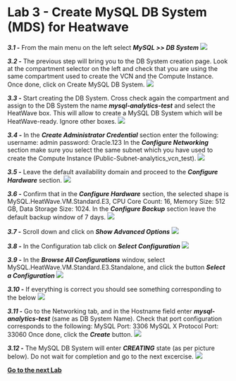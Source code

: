 # Lab 3 - Create MySQL DB System (MDS) for Heatwave

_**3.1 -**_ From the main menu on the left select _**MySQL >> DB System**_
![](./images/HW17_mds.png)

_**3.2 -**_ The previous step will bring you to the DB System creation page. 
Look at the compartment selector on the left and check that you are using the same compartment used to create the VCN and the Compute Instance. Once done, click on Create MySQL DB System.
![](./images/HW18_mds.png)

_**3.3 -**_ Start creating the DB System. Cross check again the compartment and assign to the DB System the name _**mysql-analytics-test**_ and select the HeatWave box. This will allow to create a MySQL DB System which will be HeatWave-ready. Ignore other boxes.
![](./images/HW19_mds.png)

_**3.4 -**_ In the _**Create Administrator Credential**_ section enter the following:
username: admin
password: Oracle.123
In the _**Configure Networking**_ section make sure you select the same subnet which you have used to create the Compute Instance (Public-Subnet-analytics_vcn_test).
![](./images/HW20_mds.png)

_**3.5 -**_ Leave the default availability domain and proceed to the _**Configure Hardware**_ section.
![](./images/HW21_mds.png)

_**3.6 -**_ Confirm that in the _**Configure Hardware**_ section, the selected shape is MySQL.HeatWave.VM.Standard.E3, CPU Core Count: 16, Memory Size: 512 GB, Data Storage Size: 1024.
In the _**Configure Backup**_ section leave the default backup window of 7 days.
![](./images/HW22_mds.png)

_**3.7 -**_ Scroll down and click on _**Show Advanced Options**_ 
![](./images/HW23_mds.png)

_**3.8 -**_ In the Configuration tab click on _**Select Configuration**_ 
![](./images/HW24_mds.png)

_**3.9 -**_ In the _**Browse All Configurations**_ window, select MySQL.HeatWave.VM.Standard.E3.Standalone, and click the button _**Select a Configuration**_ 
![](./images/HW25_mds.png)

_**3.10 -**_ If everything is correct you should see something corresponding to the below
![](./images/HW26_mds.png)

_**3.11 -**_ Go to the Networking tab, and in the Hostname field enter _**mysql-analytics-test**_ (same as DB System Name). 
Check that port configuration corresponds to the following:
MySQL Port: 3306
MySQL X Protocol Port: 33060
Once done, click the _**Create**_ button.
![](./images/HW27_mds.png)

_**3.12 -**_ The MySQL DB System will enter _**CREATING**_ state (as per picture below). Do not wait for completion and go to the next excercise.
![](./images/HW28_mds.png)

**[Go to the next Lab](Lab4.md)**
